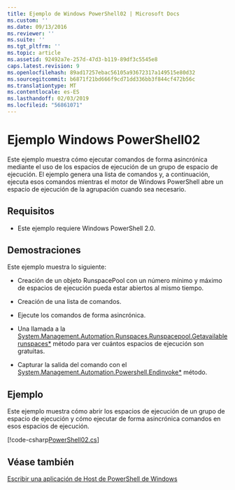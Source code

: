 ```yaml
---
title: Ejemplo de Windows PowerShell02 | Microsoft Docs
ms.custom: ''
ms.date: 09/13/2016
ms.reviewer: ''
ms.suite: ''
ms.tgt_pltfrm: ''
ms.topic: article
ms.assetid: 92492a7e-257d-47d3-b119-89df3c5545e8
caps.latest.revision: 9
ms.openlocfilehash: 89ad17257ebac56105a93672317a149515e80d32
ms.sourcegitcommit: b6871f21bd666f9cd71dd336bb3f844cf472b56c
ms.translationtype: MT
ms.contentlocale: es-ES
ms.lasthandoff: 02/03/2019
ms.locfileid: "56861071"
---
```

# <a name="windows-powershell02-sample"></a>Ejemplo Windows PowerShell02

Este ejemplo muestra cómo ejecutar comandos de forma asincrónica mediante el uso de los espacios de ejecución de un grupo de espacio de ejecución. El ejemplo genera una lista de comandos y, a continuación, ejecuta esos comandos mientras el motor de Windows PowerShell abre un espacio de ejecución de la agrupación cuando sea necesario.

## <a name="requirements"></a>Requisitos

- Este ejemplo requiere Windows PowerShell 2.0.

## <a name="demonstrates"></a>Demostraciones

Este ejemplo muestra lo siguiente:

- Creación de un objeto RunspacePool con un número mínimo y máximo de espacios de ejecución pueda estar abiertos al mismo tiempo.

- Creación de una lista de comandos.

- Ejecute los comandos de forma asincrónica.

- Una llamada a la [System.Management.Automation.Runspaces.Runspacepool.Getavailablerunspaces*](/dotnet/api/System.Management.Automation.Runspaces.RunspacePool.GetAvailableRunspaces) método para ver cuántos espacios de ejecución son gratuitas.

- Capturar la salida del comando con el [System.Management.Automation.Powershell.Endinvoke*](/dotnet/api/System.Management.Automation.PowerShell.EndInvoke) método.

## <a name="example"></a>Ejemplo

Este ejemplo muestra cómo abrir los espacios de ejecución de un grupo de espacio de ejecución y cómo ejecutar de forma asincrónica comandos en esos espacios de ejecución.

[!code-csharp[PowerShell02.cs](../../powershell-sdk-samples/SDK-2.0/csharp/PowerShell02/PowerShell02.cs#L11-L96 "PowerShell02.cs")]

## <a name="see-also"></a>Véase también

[Escribir una aplicación de Host de PowerShell de Windows](./writing-a-windows-powershell-host-application.md)